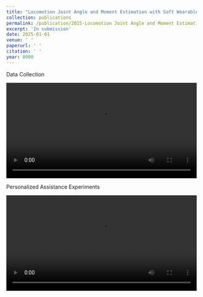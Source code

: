 ```yaml
---
title: "Locomotion Joint Angle and Moment Estimation with Soft Wearable Sensors for Personalized Exoskeleton Control"
collection: publications
permalink: /publication/2025-Locomotion Joint Angle and Moment Estimation with Soft Wearable Sensors for Personalized Exoskeleton Control
excerpt: 'In submission'
date: 2025-01-01
venue: ' '
paperurl: ' '
citation: ' '
year: 0000
---
```


Data Collection
<div style="display:flex;justify-content:center;">
<video width="600" controls>
  <source src="/images/Data_collection_LOCO.mp4" type="video/mp4">
  Your browser does not support the video tag.
</video>
</div>

Personalized Assistance Experiments
<br>
<div style="display:flex;justify-content:center;">
<video width="600" controls>
  <source src="/images/Personalized.mp4" type="video/mp4">
  Your browser does not support the video tag.
</video>
</div>
